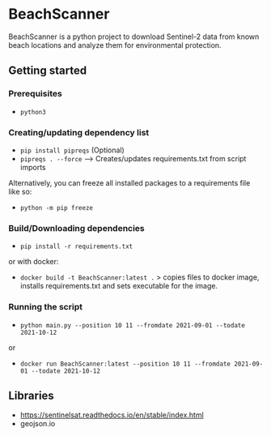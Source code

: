 # BeachScanner

BeachScanner is a python project to download Sentinel-2 data from known beach locations and analyze them for environmental protection.

## Getting started

### Prerequisites

- `python3`

### Creating/updating dependency list

- `pip install pipreqs` (Optional)
- `pipreqs . --force` --> Creates/updates requirements.txt from script imports

Alternatively, you can freeze all installed packages to a requirements file like so:

- `python -m pip freeze`

### Build/Downloading dependencies

- `pip install -r requirements.txt`

or with docker:

- `docker build -t BeachScanner:latest .` > copies files to docker image, installs requirements.txt and sets executable for the image.

### Running the script

- `python main.py --position 10 11 --fromdate 2021-09-01 --todate 2021-10-12`

or

- `docker run BeachScanner:latest --position 10 11 --fromdate 2021-09-01 --todate 2021-10-12`

## Libraries

- <https://sentinelsat.readthedocs.io/en/stable/index.html>
- geojson.io

